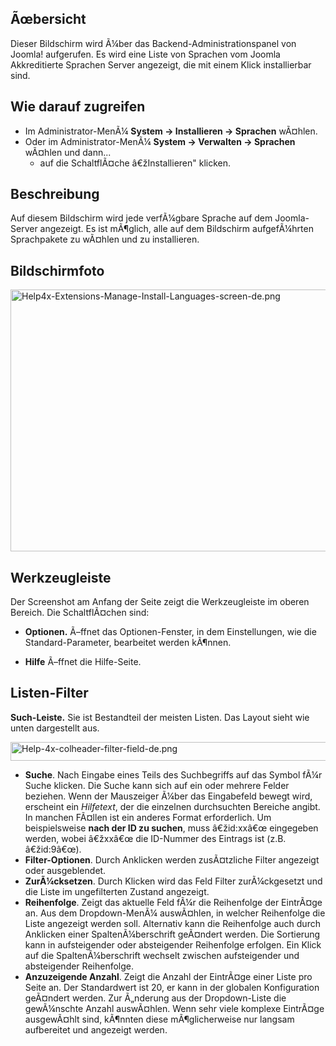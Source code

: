 <!-- Display title: Extensions Extension Manager Languages -->

## Ãœbersicht

Dieser Bildschirm wird Ã¼ber das Backend-Administrationspanel von
Joomla! aufgerufen. Es wird eine Liste von Sprachen vom Joomla
Akkreditierte Sprachen Server angezeigt, die mit einem Klick
installierbar sind.

## Wie darauf zugreifen

- Im Administrator-MenÃ¼ **System **→** Installieren **→** Sprachen**
  wÃ¤hlen.
- Oder im Administrator-MenÃ¼ **System **→** Verwalten **→** Sprachen**
  wÃ¤hlen und dann...
  - auf die SchaltflÃ¤che â€žInstallieren" klicken.

## Beschreibung

Auf diesem Bildschirm wird jede verfÃ¼gbare Sprache auf dem
Joomla-Server angezeigt. Es ist mÃ¶glich, alle auf dem Bildschirm
aufgefÃ¼hrten Sprachpakete zu wÃ¤hlen und zu installieren.

## Bildschirmfoto

<img
src="https://docs.joomla.org/images/thumb/0/0c/Help4x-Extensions-Manage-Install-Languages-screen-de.png/800px-Help4x-Extensions-Manage-Install-Languages-screen-de.png"
decoding="async"
srcset="https://docs.joomla.org/images/thumb/0/0c/Help4x-Extensions-Manage-Install-Languages-screen-de.png/1200px-Help4x-Extensions-Manage-Install-Languages-screen-de.png 1.5x, https://docs.joomla.org/images/0/0c/Help4x-Extensions-Manage-Install-Languages-screen-de.png 2x"
data-file-width="1500" data-file-height="786" width="800" height="419"
alt="Help4x-Extensions-Manage-Install-Languages-screen-de.png" />

## Werkzeugleiste

Der Screenshot am Anfang der Seite zeigt die Werkzeugleiste im oberen
Bereich. Die SchaltflÃ¤chen sind:

- **Optionen.** Ã–ffnet das Optionen-Fenster, in dem Einstellungen, wie
  die Standard-Parameter, bearbeitet werden kÃ¶nnen.

<!-- -->

- **Hilfe** Ã–ffnet die Hilfe-Seite.

## Listen-Filter

**Such-Leiste.** Sie ist Bestandteil der meisten Listen. Das Layout
sieht wie unten dargestellt aus.

<img
src="https://docs.joomla.org/images/thumb/b/ba/Help-4x-colheader-filter-field-de.png/600px-Help-4x-colheader-filter-field-de.png"
decoding="async"
srcset="https://docs.joomla.org/images/thumb/b/ba/Help-4x-colheader-filter-field-de.png/900px-Help-4x-colheader-filter-field-de.png 1.5x, https://docs.joomla.org/images/b/ba/Help-4x-colheader-filter-field-de.png 2x"
data-file-width="1077" data-file-height="54" width="600" height="30"
alt="Help-4x-colheader-filter-field-de.png" />

- **Suche**. Nach Eingabe eines Teils des Suchbegriffs auf das Symbol
  fÃ¼r Suche klicken. Die Suche kann sich auf ein oder mehrere Felder
  beziehen. Wenn der Mauszeiger Ã¼ber das Eingabefeld bewegt wird,
  erscheint ein *Hilfetext*, der die einzelnen durchsuchten Bereiche
  angibt. In manchen FÃ¤llen ist ein anderes Format erforderlich. Um
  beispielsweise **nach der ID zu suchen**, muss â€žid:xxâ€œ eingegeben
  werden, wobei â€žxxâ€œ die ID-Nummer des Eintrags ist (z.B.
  â€žid:9â€œ).
- **Filter-Optionen**. Durch Anklicken werden zusÃ¤tzliche Filter
  angezeigt oder ausgeblendet.
- **ZurÃ¼cksetzen**. Durch Klicken wird das Feld Filter zurÃ¼ckgesetzt
  und die Liste im ungefilterten Zustand angezeigt.
- **Reihenfolge**. Zeigt das aktuelle Feld fÃ¼r die Reihenfolge der
  EintrÃ¤ge an. Aus dem Dropdown-MenÃ¼ auswÃ¤hlen, in welcher
  Reihenfolge die Liste angezeigt werden soll. Alternativ kann die
  Reihenfolge auch durch Anklicken einer SpaltenÃ¼berschrift geÃ¤ndert
  werden. Die Sortierung kann in aufsteigender oder absteigender
  Reihenfolge erfolgen. Ein Klick auf die SpaltenÃ¼berschrift wechselt
  zwischen aufsteigender und absteigender Reihenfolge.
- **Anzuzeigende Anzahl**. Zeigt die Anzahl der EintrÃ¤ge einer Liste
  pro Seite an. Der Standardwert ist 20, er kann in der globalen
  Konfiguration geÃ¤ndert werden. Zur Ã„nderung aus der Dropdown-Liste
  die gewÃ¼nschte Anzahl auswÃ¤hlen. Wenn sehr viele komplexe EintrÃ¤ge
  ausgewÃ¤hlt sind, kÃ¶nnten diese mÃ¶glicherweise nur langsam
  aufbereitet und angezeigt werden.
